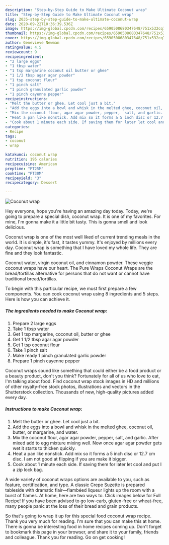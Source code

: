 ```yaml
---
description: "Step-by-Step Guide to Make Ultimate Coconut wrap"
title: "Step-by-Step Guide to Make Ultimate Coconut wrap"
slug: 2035-step-by-step-guide-to-make-ultimate-coconut-wrap
date: 2020-09-22T10:36:39.536Z
image: https://img-global.cpcdn.com/recipes/6590508680347648/751x532cq70/coconut-wrap-recipe-main-photo.jpg
thumbnail: https://img-global.cpcdn.com/recipes/6590508680347648/751x532cq70/coconut-wrap-recipe-main-photo.jpg
cover: https://img-global.cpcdn.com/recipes/6590508680347648/751x532cq70/coconut-wrap-recipe-main-photo.jpg
author: Genevieve Newman
ratingvalue: 4.5
reviewcount: 9
recipeingredient:
- "2 large eggs"
- "1 tbsp water"
- "1 tsp margarine coconut oil butter or ghee"
- "1 1/2 tbsp agar agar powder"
- "1 tsp coconut flour"
- "1 pinch salt"
- "1 pinch granulated garlic powder"
- "1 pinch cayenne pepper"
recipeinstructions:
- "Melt the butter or ghee. Let cool just a bit."
- "Add the eggs into a bowl and whisk in the melted ghee, coconut oil,  butter, or margarine, and water."
- "Mix the coconut flour, agar agar powder, pepper,  salt, and garlic.  After mixed add to egg mixture mixing well. Now once agar agar powder gets wet it starts to thicken quickly."
- "Heat a pan like nonstick. Add mix so it forms a 5 inch disc or 12.7 cm disc. I am not good at flipping if you are make it bigger."
- "Cook about 1 minute each side. If saving them for later let cool and put I a zip lock bag."
categories:
- Recipe
tags:
- coconut
- wrap

katakunci: coconut wrap 
nutrition: 195 calories
recipecuisine: American
preptime: "PT25M"
cooktime: "PT30M"
recipeyield: "3"
recipecategory: Dessert

---
```



![Coconut wrap](https://img-global.cpcdn.com/recipes/6590508680347648/751x532cq70/coconut-wrap-recipe-main-photo.jpg)

Hey everyone, hope you're having an amazing day today. Today, we're going to prepare a special dish, coconut wrap. It is one of my favorites. For mine, I'm gonna make it a little bit tasty. This is gonna smell and look delicious.

Coconut wrap is one of the most well liked of current trending meals in the world. It is simple, it's fast, it tastes yummy. It's enjoyed by millions every day. Coconut wrap is something that I have loved my whole life. They are fine and they look fantastic.

Coconut water, virgin coconut oil, and cinnamon powder. These veggie coconut wraps have our heart. The Pure Wraps Coconut Wraps are the bread/tortillas alternative for persons that do not want or cannot have traditional bread/tortillas.


To begin with this particular recipe, we must first prepare a few components. You can cook coconut wrap using 8 ingredients and 5 steps. Here is how you can achieve it.

<!--inarticleads1-->

##### The ingredients needed to make Coconut wrap:

1. Prepare 2 large eggs
1. Take 1 tbsp water
1. Get 1 tsp margarine, coconut oil, butter or ghee
1. Get 1 1/2 tbsp agar agar powder
1. Get 1 tsp coconut flour
1. Take 1 pinch salt
1. Make ready 1 pinch granulated garlic powder
1. Prepare 1 pinch cayenne pepper


Coconut wraps sound like something that could either be a food product or a beauty product, don&#39;t you think? Fortunately for all of us who love to eat, I&#39;m talking about food. Find coconut wrap stock images in HD and millions of other royalty-free stock photos, illustrations and vectors in the Shutterstock collection. Thousands of new, high-quality pictures added every day. 

<!--inarticleads2-->

##### Instructions to make Coconut wrap:

1. Melt the butter or ghee. Let cool just a bit.
1. Add the eggs into a bowl and whisk in the melted ghee, coconut oil,  butter, or margarine, and water.
1. Mix the coconut flour, agar agar powder, pepper,  salt, and garlic.  After mixed add to egg mixture mixing well. Now once agar agar powder gets wet it starts to thicken quickly.
1. Heat a pan like nonstick. Add mix so it forms a 5 inch disc or 12.7 cm disc. I am not good at flipping if you are make it bigger.
1. Cook about 1 minute each side. If saving them for later let cool and put I a zip lock bag.


A wide variety of coconut wraps options are available to you, such as feature, certification, and type. A classic Crepe Suzette is prepared tableside with dramatic flair—flambéed liqueur lights up the room with a burst of flames. At home, here are two ways to. Click images below for Full Recipe! If you have been advised to go low-carb, gluten-free or wheat-free, many people panic at the loss of their bread and grain products. 

So that's going to wrap it up for this special food coconut wrap recipe. Thank you very much for reading. I'm sure that you can make this at home. There is gonna be interesting food in home recipes coming up. Don't forget to bookmark this page in your browser, and share it to your family, friends and colleague. Thank you for reading. Go on get cooking!
